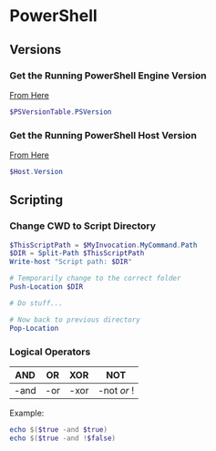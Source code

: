 # PowerShell

## Versions

### Get the Running PowerShell Engine Version

[From Here](https://stackoverflow.com/questions/1825585/determine-installed-powershell-version)

```ps1
$PSVersionTable.PSVersion
```

### Get the Running PowerShell Host Version

[From Here](https://stackoverflow.com/questions/1825585/determine-installed-powershell-version)

```ps1
$Host.Version
```

## Scripting

### Change CWD to Script Directory

```ps1
$ThisScriptPath = $MyInvocation.MyCommand.Path
$DIR = Split-Path $ThisScriptPath
Write-host "Script path: $DIR"

# Temporarily change to the correct folder
Push-Location $DIR

# Do stuff...

# Now back to previous directory
Pop-Location
```

### Logical Operators

| AND  | OR  | XOR  | NOT         |
|------|-----|------|-------------|
| -and | -or | -xor | -not *or* ! |

Example: 

```ps1
echo $($true -and $true)
echo $($true -and !$false)
```